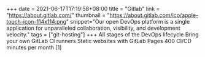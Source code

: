 +++
date = 2021-06-17T17:19:58+08:00
title = "Gitlab"
link = "https://about.gitlab.com/"
thumbnail = "https://about.gitlab.com/ico/apple-touch-icon-114x114.png"
snippet="Our open DevOps platform is a single application for unparalleled collaboration, visibility, and development velocity."
tags = ["git-hosting"]
+++
All stages of the DevOps lifecycle
Bring your own GitLab CI runners
Static websites with GitLab Pages
400 CI/CD minutes per month [1]